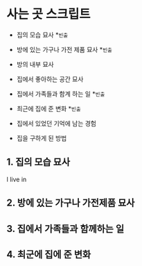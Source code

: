 # 사는 곳 스크립트

- 집의 모습 묘사 \*`빈출`
- 방에 있는 가구나 가전 제품 묘사 \*`빈출`
- 방의 내부 묘사

- 집에서 좋아하는 공간 묘사

- 집에서 가족들과 함계 하는 일 \*`빈출`

- 최근에 집에 준 변화 \*`빈출`
- 집에서 있었던 기억에 남는 경험

- 집을 구하게 된 방법

## 1. 집의 모습 묘사

I live in

## 2. 방에 있는 가구나 가전제품 묘사

## 3. 집에서 가족들과 함께하는 일

## 4. 최군에 집에 준 변화
